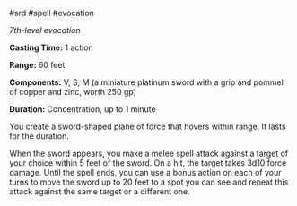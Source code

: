 #srd #spell #evocation 

*7th-level evocation*

**Casting Time:** 1 action

**Range:** 60 feet

**Components:** V, S, M (a miniature platinum sword with a grip and pommel of copper and zinc, worth 250 gp)

**Duration:** Concentration, up to 1 minute

You create a sword-shaped plane of force that hovers within range. It lasts for the duration.

When the sword appears, you make a melee spell attack against a target of your choice within 5 feet of the sword. On a hit, the target takes 3d10 force damage. Until the spell ends, you can use a bonus action on each of your turns to move the sword up to 20 feet to a spot you can see and repeat this attack against the same target or a different one.
